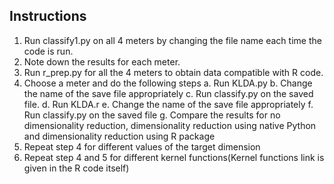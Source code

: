 ## Instructions
1. Run classify1.py on all 4 meters by changing the file name each time the code is run.
2. Note down the results for each meter.
3. Run r_prep.py for all the 4 meters to obtain data compatible with R code.
4. Choose a meter and do the following steps
    a. Run KLDA.py
    b. Change the name of the save file appropriately
    c. Run classify.py on the saved file.
    d. Run KLDA.r
    e. Change the name of the save file appropriately
    f. Run classify.py on the saved file
    g. Compare the results for no dimensionality reduction, dimensionality reduction using native Python and dimensionality reduction using R package
5. Repeat step 4 for different values of the target dimension
6. Repeat step 4 and 5 for different kernel functions(Kernel functions link is given in the R code itself)

